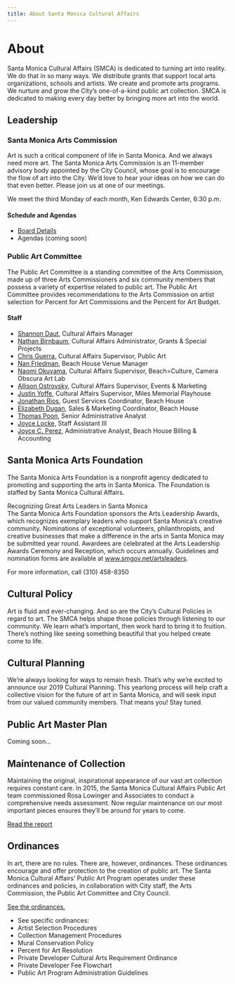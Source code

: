 ```yaml
---
title: About Santa Monica Cultural Affairs
---
```


About
=====

Santa Monica Cultural Affairs (SMCA) is dedicated to turning art into reality. We do that in so many ways. We distribute grants that support local arts organizations, schools and artists. We create and promote arts programs. We nurture and grow the City’s one-of-a-kind public art collection. SMCA is dedicated to making every day better by bringing more art into the world.

Leadership
----------

### Santa Monica Arts Commission

Art is such a critical component of life in Santa Monica. And we always need more art. The Santa Monica Arts Commission is an 11-member advisory body appointed by the City Council, whose goal is to encourage the flow of art into the City. We’d love to hear your ideas on how we can do that even better. Please join us at one of our meetings.

We meet the third Monday of each month, Ken Edwards Center, 6:30 p.m.

#### Schedule and Agendas

* [Board Details](https://www.smgov.net/departments/clerk/boards.aspx?id=53687092546)
* Agendas (coming soon)

### Public Art Committee

The Public Art Committee is a standing committee of the Arts Commission, made up of three Arts Commissioners and six community members that possess a variety of expertise related to public art. The Public Art Committee provides recommendations to the Arts Commission on artist selection for Percent for Art Commissions and the Percent for Art Budget.

#### Staff

* [Shannon Daut](mailto:shannon.daut@smgov.net), Cultural Affairs Manager
* [Nathan Birnbaum](mailto:nathan.birnbaum@smgov.net), Cultural Affairs Administrator, Grants & Special Projects
* [Chris Guerra,](mailto:chris.guerra@smgov.net) Cultural Affairs Supervisor, Public Art
* [Nan Friedman](mailto:nan.friedman@smgov.net), Beach House Venue Manager
* [Naomi Okuyama](mailto:naomi.okuyama@smgov.net), Cultural Affairs Supervisor, Beach=Culture, Camera Obscura Art Lab
* [Allison Ostrovsky](mailto:allison.ostrovsky@smgov.net), Cultural Affairs Supervisor, Events & Marketing
* [Justin Yoffe](mailto:justin.yoffe@smgov.net), Cultural Affairs Supervisor, Miles Memorial Playhouse
* [Jonathan Rios](mailto:jonathan.rios@smgov.net), Guest Services Coordinator, Beach House
* [Elizabeth Dugan](mailto:elizabeth.dugan@smgov.net), Sales & Marketing Coordinator, Beach House
* [Thomas Poon](mailto:thomas.poon@smgov.net), Senior Administrative Analyst
* [Joyce Locke](mailto:joyce.locke@smgov.net), Staff Assistant III
* [Joyce C. Perez](mailto:joyce.perez@smgov.net), Administrative Analyst, Beach House Billing & Accounting

Santa Monica Arts Foundation
----------------------------

The Santa Monica Arts Foundation is a nonprofit agency dedicated to promoting and supporting the arts in Santa Monica. The Foundation is staffed by Santa Monica Cultural Affairs.

Recognizing Great Arts Leaders in Santa Monica  
The Santa Monica Arts Foundation sponsors the Arts Leadership Awards, which recognizes exemplary leaders who support Santa Monica’s creative community. Nominations of exceptional volunteers, philanthropists, and creative businesses that make a difference in the arts in Santa Monica may be submitted year round. Awardees are celebrated at the Arts Leadership Awards Ceremony and Reception, which occurs annually. Guidelines and nomination forms are available at www.smgov.net/artsleaders.

For more information, call (310) 458-8350

Cultural Policy
---------------

Art is fluid and ever-changing. And so are the City’s Cultural Policies in regard to art. The SMCA helps shape those policies through listening to our community. We learn what’s important, then work hard to bring it to fruition. There’s nothing like seeing something beautiful that you helped create come to life.

Cultural Planning
-----------------

We’re always looking for ways to remain fresh. That’s why we’re excited to announce our 2019 Cultural Planning. This yearlong process will help craft a collective vision for the future of art in Santa Monica, and will seek input from our valued community members. That means you! Stay tuned.

Public Art Master Plan
----------------------

Coming soon…

Maintenance of Collection
-------------------------

Maintaining the original, inspirational appearance of our vast art collection requires constant care. In 2015, the Santa Monica Cultural Affairs Public Art team commissioned Rosa Lowinger and Associates to conduct a comprehensive needs assessment. Now regular maintenance on our most important pieces ensures they’ll be around for years to come.

[Read the report](https://www.smgov.net/uploadedFiles/Portals/Culture/RLA_City%20of%20Santa%20Monica_Public%20Art%20Survey_Summary.Revised%207.13.2015.pdf)

Ordinances
----------

In art, there are no rules. There are, however, ordinances. These ordinances encourage and offer protection to the creation of public art. The Santa Monica Cultural Affairs’ Public Art Program operates under these ordinances and policies, in collaboration with City staff, the Arts Commission, the Public Art Committee and City Council.

[See the ordinances.](https://www.smgov.net/uploadedFiles/Portals/Culture/Public_Art_Program/Ord2212.pdf)

* See specific ordinances:
* Artist Selection Procedures
* Collection Management Procedures
* Mural Conservation Policy
* Percent for Art Resolution
* Private Developer Cultural Arts Requirement Ordinance
* Private Developer Fee Flowchart
* Public Art Program Administration Guidelines
